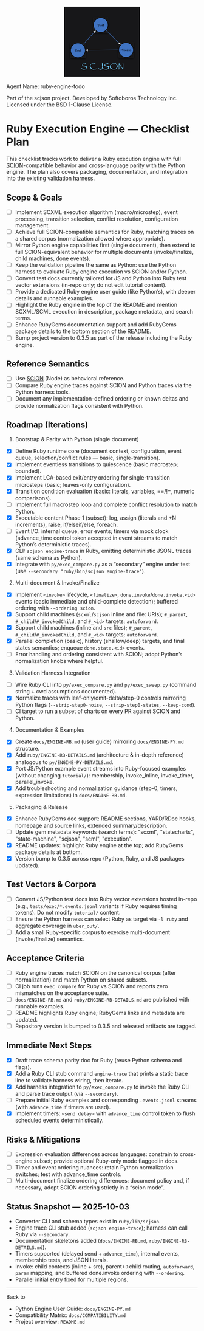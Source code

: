<p align="center"><img src="../scjson.png" alt="scjson logo" width="200"/></p>

Agent Name: ruby-engine-todo

Part of the scjson project.
Developed by Softoboros Technology Inc.
Licensed under the BSD 1-Clause License.

# Ruby Execution Engine — Checklist Plan

This checklist tracks work to deliver a Ruby execution engine with full [SCION](https://www.npmjs.com/package/scion)-compatible behavior and cross-language parity with the Python engine. The plan also covers packaging, documentation, and integration into the existing validation harness.

## Scope & Goals
- [ ] Implement SCXML execution algorithm (macro/microstep), event processing, transition selection, conflict resolution, configuration management.
- [ ] Achieve full SCION-compatible semantics for Ruby, matching traces on a shared corpus (normalization allowed where appropriate).
- [ ] Mirror Python engine capabilities first (single document), then extend to full SCION-equivalent behavior for multiple documents (invoke/finalize, child machines, done events).
- [ ] Keep the validation pipeline the same as Python: use the Python harness to evaluate Ruby engine execution vs SCION and/or Python.
- [ ] Convert test docs currently tailored for JS and Python into Ruby test vector extensions (in-repo only; do not edit tutorial content).
- [ ] Provide a dedicated Ruby engine user guide (like Python’s), with deeper details and runnable examples.
- [ ] Highlight the Ruby engine in the top of the README and mention SCXML/SCML execution in description, package metadata, and search terms.
- [ ] Enhance RubyGems documentation support and add RubyGems package details to the bottom section of the README.
- [ ] Bump project version to 0.3.5 as part of the release including the Ruby engine.

## Reference Semantics
- [ ] Use [SCION](https://www.npmjs.com/package/scion) (Node) as behavioral reference.
- [ ] Compare Ruby engine traces against SCION and Python traces via the Python harness tools.
- [ ] Document any implementation-defined ordering or known deltas and provide normalization flags consistent with Python.

## Roadmap (Iterations)

1) Bootstrap & Parity with Python (single document)
- [x] Define Ruby runtime core (document context, configuration, event queue, selection/conflict rules — basic, single-transition).
- [x] Implement eventless transitions to quiescence (basic macrostep; bounded).
- [x] Implement LCA-based exit/entry ordering for single-transition microsteps (basic; leaves-only configuration).
- [x] Transition condition evaluation (basic: literals, variables, ==/!=, numeric comparisons).
- [ ] Implement full macrostep loop and complete conflict resolution to match Python.
- [x] Executable content Phase 1 (subset): log, assign (literals and +N increments), raise, if/elseif/else, foreach.
- [ ] Event I/O: internal queue, error events; timers via mock clock (advance_time control token accepted in event streams to match Python’s deterministic traces).
- [x] CLI: `scjson engine-trace` in Ruby, emitting deterministic JSONL traces (same schema as Python).
- [x] Integrate with `py/exec_compare.py` as a “secondary” engine under test (use `--secondary "ruby/bin/scjson engine-trace"`).

2) Multi-document & Invoke/Finalize
- [x] Implement `<invoke>` lifecycle, `<finalize>`, `done.invoke`/`done.invoke.<id>` events (basic immediate and child-complete detection); buffered ordering with `--ordering scion`.
- [x] Support child machines (`scxml`/`scjson` inline and file: URIs); `#_parent`, `#_child`/`#_invokedChild`, and `#_<id>` targets; `autoforward`.
- [x] Support child machines (inline and `src` files); `#_parent`, `#_child`/`#_invokedChild`, and `#_<id>` targets; `autoforward`.
- [x] Parallel completion (basic), history (shallow/deep) targets, and final states semantics; enqueue `done.state.<id>` events.
- [ ] Error handling and ordering consistent with SCION; adopt Python’s normalization knobs where helpful.

3) Validation Harness Integration
- [ ] Wire Ruby CLI into `py/exec_compare.py` and `py/exec_sweep.py` (command string + cwd assumptions documented).
- [x] Normalize traces with leaf-only/omit-delta/step-0 controls mirroring Python flags (`--strip-step0-noise`, `--strip-step0-states`, `--keep-cond`).
- [ ] CI target to run a subset of charts on every PR against SCION and Python.

4) Documentation & Examples
- [x] Create `docs/ENGINE-RB.md` (user guide) mirroring `docs/ENGINE-PY.md` structure.
- [x] Add `ruby/ENGINE-RB-DETAILS.md` (architecture & in-depth reference) analogous to `py/ENGINE-PY-DETAILS.md`.
- [x] Port JS/Python example event streams into Ruby-focused examples (without changing `tutorial/`): membership, invoke_inline, invoke_timer, parallel_invoke.
- [x] Add troubleshooting and normalization guidance (step-0, timers, expression limitations) in `docs/ENGINE-RB.md`.

5) Packaging & Release
- [x] Enhance RubyGems doc support: README sections, YARD/RDoc hooks, homepage and source links, extended summary/description.
- [ ] Update gem metadata keywords (search terms): "scxml", "statecharts", "state-machine", "scjson", "scml", "execution".
- [x] README updates: highlight Ruby engine at the top; add RubyGems package details at bottom.
- [x] Version bump to 0.3.5 across repo (Python, Ruby, and JS packages updated).

## Test Vectors & Corpora
- [ ] Convert JS/Python test docs into Ruby vector extensions hosted in-repo (e.g., `tests/exec/*.events.jsonl` variants if Ruby requires timing tokens). Do not modify `tutorial/` content.
- [ ] Ensure the Python harness can select Ruby as target via `-l ruby` and aggregate coverage in `uber_out/`.
- [ ] Add a small Ruby-specific corpus to exercise multi-document (invoke/finalize) semantics.

## Acceptance Criteria
- [ ] Ruby engine traces match SCION on the canonical corpus (after normalization) and match Python on shared subsets.
- [ ] CI job runs `exec_compare` for Ruby vs SCION and reports zero mismatches on the acceptance suite.
- [ ] `docs/ENGINE-RB.md` and `ruby/ENGINE-RB-DETAILS.md` are published with runnable examples.
- [ ] README highlights Ruby engine; RubyGems links and metadata are updated.
- [ ] Repository version is bumped to 0.3.5 and released artifacts are tagged.

## Immediate Next Steps
- [x] Draft trace schema parity doc for Ruby (reuse Python schema and flags).
- [x] Add a Ruby CLI stub command `engine-trace` that prints a static trace line to validate harness wiring, then iterate.
- [x] Add harness integration to `py/exec_compare.py` to invoke the Ruby CLI and parse trace output (via `--secondary`).
- [ ] Prepare initial Ruby examples and corresponding `.events.jsonl` streams (with `advance_time` if timers are used).
 - [x] Implement timers: `<send delay>` with `advance_time` control token to flush scheduled events deterministically.

## Risks & Mitigations
- [ ] Expression evaluation differences across languages: constrain to cross-engine subset; provide optional Ruby-only mode flagged in docs.
- [ ] Timer and event ordering nuances: retain Python normalization switches; test with advance_time controls.
- [ ] Multi-document finalize ordering differences: document policy and, if necessary, adopt SCION ordering strictly in a “scion mode”.

## Status Snapshot — 2025-10-03
- Converter CLI and schema types exist in `ruby/lib/scjson`.
- Engine trace CLI stub added (`scjson engine-trace`); harness can call Ruby via `--secondary`.
- Documentation skeletons added (`docs/ENGINE-RB.md`, `ruby/ENGINE-RB-DETAILS.md`).
 - Timers supported (delayed send + `advance_time`), internal events, membership tests, and JSON literals.
 - Invoke: child contexts (inline + src), parent↔child routing, `autoforward`, `param` mapping, and buffered done.invoke ordering with `--ordering`.
 - Parallel initial entry fixed for multiple regions.

---

Back to
- Python Engine User Guide: `docs/ENGINE-PY.md`
- Compatibility Matrix: `docs/COMPATIBILITY.md`
- Project overview: `README.md`
